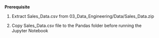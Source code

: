 **Prerequisite**

1. Extract Sales_Data.csv from 03_Data_Engineering/Data/Sales_Data.zip

2. Copy Sales_Data.csv file to the Pandas folder before running the Jupyter Notebook

